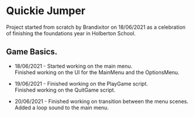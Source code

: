# Quickie Jumper
Project started from scratch by Brandixitor on 18/06/2021 as a celebration of finishing the foundations year in Holberton School.


## Game Basics.
- 18/06/2021 - Started working on the main menu. </br>
Finished working on the UI for the MainMenu and the OptionsMenu. </br>

- 19/06/2021 - Finished working on the PlayGame script. </br>
Finished working on the QuitGame script. </br>

- 20/06/2021 - Finished working on transition between the menu scenes. </br>
Added a loop sound to the main menu. </br>





